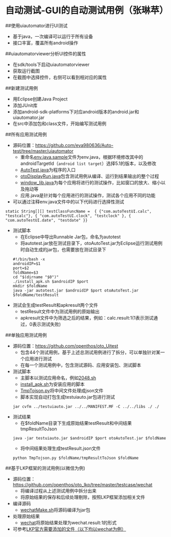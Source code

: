 # 自动测试-GUI的自动测试用例（张琳苹）

##使用uiautomator进行UI测试
  - 基于java，一次编译可以运行于所有设备
  - 接口丰富，覆盖所有android操作

##uiautomatorviewer分析UI控件的属性
  - 在sdk/tools下启动uiautomatorviewer
  - 获取运行截图
  - 在截图中选择控件，右侧可以看到相对应的属性
 
##新建测试用例
  - 用Eclipse创建Java Project
  - 添加JUnit库
  - 添加android-sdk-platforms下对应android版本的android.jar和uiautomator.jar
  - 在src中添加包和class文件，开始编写测试用例

##所有应用测试用例
  - 源码位置：https://github.com/eva980636/Auto-test/tree/master/uiautomator
    - 重命名[env.java.sample](https://github.com/eva980636/Auto-test/blob/master/uiautomator/src/com/autoTestUI/env.java.sample)文件为env.java，根据环境修改其中的androidTargetId（`android list target`）选择5.1的版本，以及修改
    - [AutoTest.java](https://github.com/eva980636/Auto-test/blob/master/uiautomator/src/com/autoTestUI/AutoTest.java)为程序的入口
    - [otoDisplayRun.java](https://github.com/eva980636/Auto-test/blob/master/uiautomator/src/com/autoTestUI/otoDisplayRun.java)包含测试用例从编译、运行到结果输出的整个过程
    - [window_lib.java](https://github.com/eva980636/Auto-test/blob/master/uiautomator/src/com/autoTestUI/window_lib.java)为每个应用将进行的测试操作，比如窗口的放大、缩小以及拖动等
    - 应用.java是针对每个应用进行的测试操作，测试各个应用不同的功能
  - 可以通过注释env.java文件中的以下代码进行选择性测试
  
  `static String[][] testClassFuncName = 
  { {"com.autoTestUI.calc", "testcalc"}, { "com.autoTestUI.clock", "testclock" }, { "com.autoTestUI.date", "testdate" }}`
  
  - 测试脚本
    - 在Eclipse中导出Runnable Jar包，命名为autotest
    - 将autotest.jar放在测试目录下，otoAutoTest.jar为Eclipse运行测试用例时自动生成的jar包，也需要放在测试目录下
    ```
    #!/bin/bash -x
    androidIP=$1
    port=$2
    foldName=$3
    cd "$(dirname "$0")"
    ./install_apk.sh $androidIP $port
    mkdir $foldName
    java -jar autotest.jar $androidIP $port otoAutoTest.jar $foldName/testResult
    ```
  - 测试会生成testResult和apkresult两个文件
    - testResult文件中为测试用例的原始输出
    - apkresult文件中为筛选之后的结果，例如：calc.result:1(1表示测试通过，0表示测试失败)

##单独应用测试用例
  - 源码位置：https://github.com/openthos/oto_Uitest
    - 包含44个测试用例，基于上述总测试用例进行了拆分，可以单独针对某一个应用进行测试
    - 在每一个测试用例中，包含测试源码、应用安装包、测试脚本
  - 测试脚本
    - 主脚本以测试应用命名，例如[2048.sh](https://github.com/openthos/oto_Uitest/blob/master/2048/2048.sh)
    - [install_apk.sh](https://github.com/openthos/oto_Uitest/blob/master/2048/install_apk.sh)为安装应用的脚本
    - [TmpTojson.py](https://github.com/openthos/oto_Uitest/blob/master/2048/TmpTojson.py)将中间文件处理成json文件
    - 脚本实现自动打包生成testuiauto.jar包进行测试
    ```
    jar cvfm ../testuiauto.jar ../../MANIFEST.MF -C ../../libs ./ ./
    ```
  - 测试结果
    - 在$foldName目录下生成原始结果testResult和中间结果tmpResultToJson
    ```
    java -jar testuiauto.jar $androidIP $port otoAutoTest.jar $foldName
    ```
    - 将中间结果处理生成testResult.json文件
    ```
    python TmpTojson.py $foldName/tmpResultToJson $foldName
    ```

##基于LKP框架的测试用例(以微信为例)
  - 源码位置：https://github.com/openthos/oto_lkp/tree/master/testcase/wechat
    - 将编译过程从上述测试用例中拆分出来
    - 将原始结果的保存和后续处理剔除，按照LKP框架添加相关文件
  - 编译源码
    - [wechatMake.sh](https://github.com/openthos/oto_lkp/blob/master/testcase/wechat/wechatMake.sh)将源码编译为jar包
  - 处理原始结果
    - [wechat](https://github.com/openthos/oto_lkp/blob/master/lkp-tests-master/stats/wechat)将原始结果处理为wechat.result:1的形式
  - 可参考[LKP官方需要添加的文件（以下均以wechat为例）](https://github.com/openthos/oto_lkp/blob/master/testcase/AddTestcase.md)
